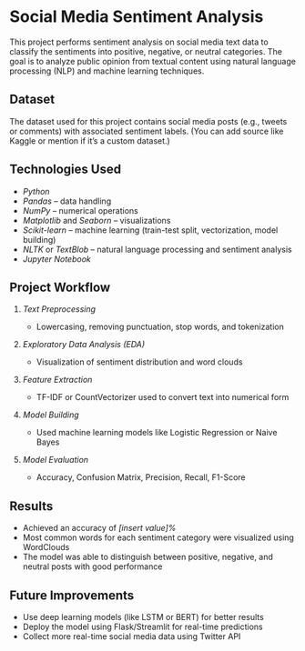 # Social Media Sentiment Analysis

This project performs sentiment analysis on social media text data to classify the sentiments into positive, negative, or neutral categories. The goal is to analyze public opinion from textual content using natural language processing (NLP) and machine learning techniques.

## Dataset

The dataset used for this project contains social media posts (e.g., tweets or comments) with associated sentiment labels. (You can add source like Kaggle or mention if it’s a custom dataset.)

## Technologies Used

- *Python*
- *Pandas* – data handling
- *NumPy* – numerical operations
- *Matplotlib* and *Seaborn* – visualizations
- *Scikit-learn* – machine learning (train-test split, vectorization, model building)
- *NLTK* or *TextBlob* – natural language processing and sentiment analysis
- *Jupyter Notebook*

## Project Workflow

1. *Text Preprocessing*  
   - Lowercasing, removing punctuation, stop words, and tokenization

2. *Exploratory Data Analysis (EDA)*  
   - Visualization of sentiment distribution and word clouds

3. *Feature Extraction*  
   - TF-IDF or CountVectorizer used to convert text into numerical form

4. *Model Building*  
   - Used machine learning models like Logistic Regression or Naive Bayes

5. *Model Evaluation*  
   - Accuracy, Confusion Matrix, Precision, Recall, F1-Score

## Results

- Achieved an accuracy of *[insert value]%*
- Most common words for each sentiment category were visualized using WordClouds
- The model was able to distinguish between positive, negative, and neutral posts with good performance

## Future Improvements

- Use deep learning models (like LSTM or BERT) for better results
- Deploy the model using Flask/Streamlit for real-time predictions
- Collect more real-time social media data using Twitter API


